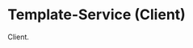 Template-Service (Client)
==================================================================================================

Client.

